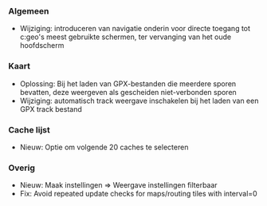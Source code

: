 ### Algemeen
- Wijziging: introduceren van navigatie onderin voor directe toegang tot c:geo's meest gebruikte schermen, ter vervanging van het oude hoofdscherm

### Kaart
- Oplossing: Bij het laden van GPX-bestanden die meerdere sporen bevatten, deze weergeven als gescheiden niet-verbonden sporen
- Wijziging: automatisch track weergave inschakelen bij het laden van een GPX track bestand

### Cache lijst
- Nieuw: Optie om volgende 20 caches te selecteren

### Overig
- Nieuw: Maak instellingen => Weergave instellingen filterbaar
- Fix: Avoid repeated update checks for maps/routing tiles with interval=0
